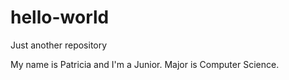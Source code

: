 # hello-world
Just another repository

My name is Patricia and I'm a Junior. Major is Computer Science.
